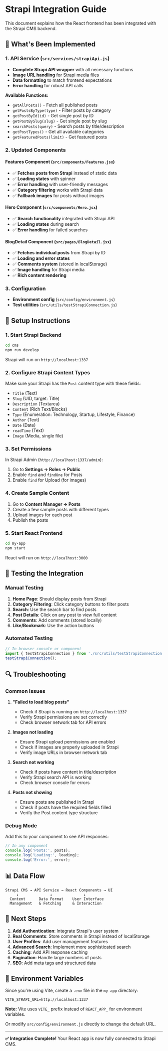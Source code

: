 # Strapi Integration Guide

This document explains how the React frontend has been integrated with the Strapi CMS backend.

## 🚀 What's Been Implemented

### 1. API Service (`src/services/strapiApi.js`)
- **Complete Strapi API wrapper** with all necessary functions
- **Image URL handling** for Strapi media files
- **Data formatting** to match frontend expectations
- **Error handling** for robust API calls

**Available Functions:**
- `getAllPosts()` - Fetch all published posts
- `getPostsByType(type)` - Filter posts by category
- `getPostById(id)` - Get single post by ID
- `getPostBySlug(slug)` - Get single post by slug
- `searchPosts(query)` - Search posts by title/description
- `getPostTypes()` - Get all available categories
- `getFeaturedPosts(limit)` - Get featured posts

### 2. Updated Components

#### Features Component (`src/components/Features.jsx`)
- ✅ **Fetches posts from Strapi** instead of static data
- ✅ **Loading states** with spinner
- ✅ **Error handling** with user-friendly messages
- ✅ **Category filtering** works with Strapi data
- ✅ **Fallback images** for posts without images

#### Hero Component (`src/components/Hero.jsx`)
- ✅ **Search functionality** integrated with Strapi API
- ✅ **Loading states** during search
- ✅ **Error handling** for failed searches

#### BlogDetail Component (`src/pages/BlogDetail.jsx`)
- ✅ **Fetches individual posts** from Strapi by ID
- ✅ **Loading and error states**
- ✅ **Comments system** (stored in localStorage)
- ✅ **Image handling** for Strapi media
- ✅ **Rich content rendering**

### 3. Configuration
- **Environment config** (`src/config/environment.js`)
- **Test utilities** (`src/utils/testStrapiConnection.js`)

## 🔧 Setup Instructions

### 1. Start Strapi Backend
```bash
cd cms
npm run develop
```
Strapi will run on `http://localhost:1337`

### 2. Configure Strapi Content Types
Make sure your Strapi has the `Post` content type with these fields:
- `Title` (Text)
- `Slug` (UID, target: Title)
- `Description` (Textarea)
- `Content` (Rich Text/Blocks)
- `Type` (Enumeration: Technology, Startup, Lifestyle, Finance)
- `Author` (Text)
- `Date` (Date)
- `readTime` (Text)
- `Image` (Media, single file)

### 3. Set Permissions
In Strapi Admin (`http://localhost:1337/admin`):
1. Go to **Settings → Roles → Public**
2. Enable `find` and `findOne` for Posts
3. Enable `find` for Upload (for images)

### 4. Create Sample Content
1. Go to **Content Manager → Posts**
2. Create a few sample posts with different types
3. Upload images for each post
4. Publish the posts

### 5. Start React Frontend
```bash
cd my-app
npm start
```
React will run on `http://localhost:3000`

## 🧪 Testing the Integration

### Manual Testing
1. **Home Page**: Should display posts from Strapi
2. **Category Filtering**: Click category buttons to filter posts
3. **Search**: Use the search bar to find posts
4. **Post Details**: Click on any post to view full content
5. **Comments**: Add comments (stored locally)
6. **Like/Bookmark**: Use the action buttons

### Automated Testing
```javascript
// In browser console or component
import { testStrapiConnection } from './src/utils/testStrapiConnection';
testStrapiConnection();
```

## 🔍 Troubleshooting

### Common Issues

1. **"Failed to load blog posts"**
   - Check if Strapi is running on `http://localhost:1337`
   - Verify Strapi permissions are set correctly
   - Check browser network tab for API errors

2. **Images not loading**
   - Ensure Strapi upload permissions are enabled
   - Check if images are properly uploaded in Strapi
   - Verify image URLs in browser network tab

3. **Search not working**
   - Check if posts have content in title/description
   - Verify Strapi search API is working
   - Check browser console for errors

4. **Posts not showing**
   - Ensure posts are published in Strapi
   - Check if posts have the required fields filled
   - Verify the Post content type structure

### Debug Mode
Add this to your component to see API responses:
```javascript
// In any component
console.log('Posts:', posts);
console.log('Loading:', loading);
console.log('Error:', error);
```

## 📊 Data Flow

```
Strapi CMS → API Service → React Components → UI
     ↓              ↓              ↓
  Content      Data Format    User Interface
  Management   & Fetching     & Interaction
```

## 🎯 Next Steps

1. **Add Authentication**: Integrate Strapi's user system
2. **Real Comments**: Store comments in Strapi instead of localStorage
3. **User Profiles**: Add user management features
4. **Advanced Search**: Implement more sophisticated search
5. **Caching**: Add API response caching
6. **Pagination**: Handle large numbers of posts
7. **SEO**: Add meta tags and structured data

## 📝 Environment Variables

Since you're using Vite, create a `.env` file in the `my-app` directory:
```env
VITE_STRAPI_URL=http://localhost:1337
```

**Note:** Vite uses `VITE_` prefix instead of `REACT_APP_` for environment variables.

Or modify `src/config/environment.js` directly to change the default URL.

---

**✅ Integration Complete!** Your React app is now fully connected to Strapi CMS.
